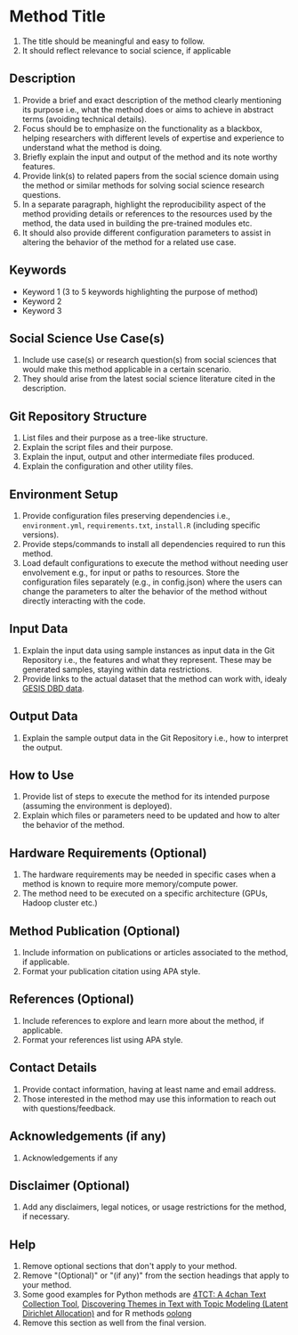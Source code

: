 # Method Title
1. The title should be meaningful and easy to follow.
2. It should reflect relevance to social science, if applicable 

## Description
1. Provide a brief and exact description of the method clearly mentioning its purpose i.e., what the method does or aims to achieve in abstract terms (avoiding technical details).
2. Focus should be to emphasize on the functionality as a blackbox, helping researchers with different levels of expertise and experience to understand what the method is doing.
3. Briefly explain the input and output of the method and its note worthy features.
4. Provide link(s) to related papers from the social science domain using the method or similar methods for solving social science research questions. 
5. In a separate paragraph, highlight the reproducibility aspect of the method providing details or references to the resources used by the method, the data used in building the pre-trained modules etc.
6. It should also provide different configuration parameters to assist in altering the behavior of the method for a related use case. 


## Keywords
- Keyword 1 (3 to 5 keywords highlighting the purpose of method)
- Keyword 2
- Keyword 3   

## Social Science Use Case(s)
1. Include use case(s) or research question(s) from social sciences that would make this method applicable in a certain scenario.
2. They should arise from the latest social science literature cited in the description. 

## Git Repository Structure
1. List files and their purpose as a tree-like structure.
2. Explain the script files and their purpose.
3. Explain the input, output and other intermediate files produced.
4. Explain the configuration and other utility files.

## Environment Setup
1. Provide configuration files preserving dependencies i.e., `environment.yml`, `requirements.txt`, `install.R` (including specific versions).
2. Provide steps/commands to install all dependencies required to run this method.
3. Load default configurations to execute the method without needing user envolvement e.g., for input or paths to resources. Store the configuration files separately (e.g., in config.json) where the users can change the parameters to alter the behavior of the method without directly interacting with the code.

## Input Data
1. Explain the input data using sample instances as input data in the Git Repository i.e., the features and what they represent. These may be generated samples, staying within data restrictions.
2. Provide links to the actual dataset that the method can work with, idealy [GESIS DBD data](https://www.gesis.org/en/institute/digital-behavioral-data).

## Output Data
1. Explain the sample output data in the Git Repository i.e., how to interpret the output.

## How to Use
1. Provide list of steps to execute the method for its intended purpose (assuming the environment is deployed).
2. Explain which files or parameters need to be updated and how to alter the behavior of the method.

## Hardware Requirements (Optional)
1. The hardware requirements may be needed in specific cases when a method is known to require more memory/compute power. 
2. The method need to be executed on a specific architecture (GPUs, Hadoop cluster etc.)

## Method Publication (Optional)
1. Include information on publications or articles associated to the method, if applicable.
2. Format your publication citation using APA style.

## References (Optional)
1. Include references to explore and learn more about the method, if applicable.
2. Format your references list using APA style.

## Contact Details
1. Provide contact information, having at least name and email address.
2. Those interested in the method may use this information to reach out with questions/feedback.

## Acknowledgements (if any)
1. Acknowledgements if any

## Disclaimer (Optional)
1. Add any disclaimers, legal notices, or usage restrictions for the method, if necessary.

## Help
1. Remove optional sections that don't apply to your method.
2. Remove "(Optional)" or "(if any)" from the section headings that apply to your method.
3. Some good examples for Python methods are [4TCT: A 4chan Text Collection Tool](https://methodshub.gesis.org/method/4TCT/), [Discovering Themes in Text with Topic Modeling (Latent Dirichlet Allocation)](https://methodshub.gesis.org/method/latent_dirichlet_allocation/) and for R methods [oolong](https://methodshub.gesis.org/method/oolong/)
4. Remove this section as well from the final version.
